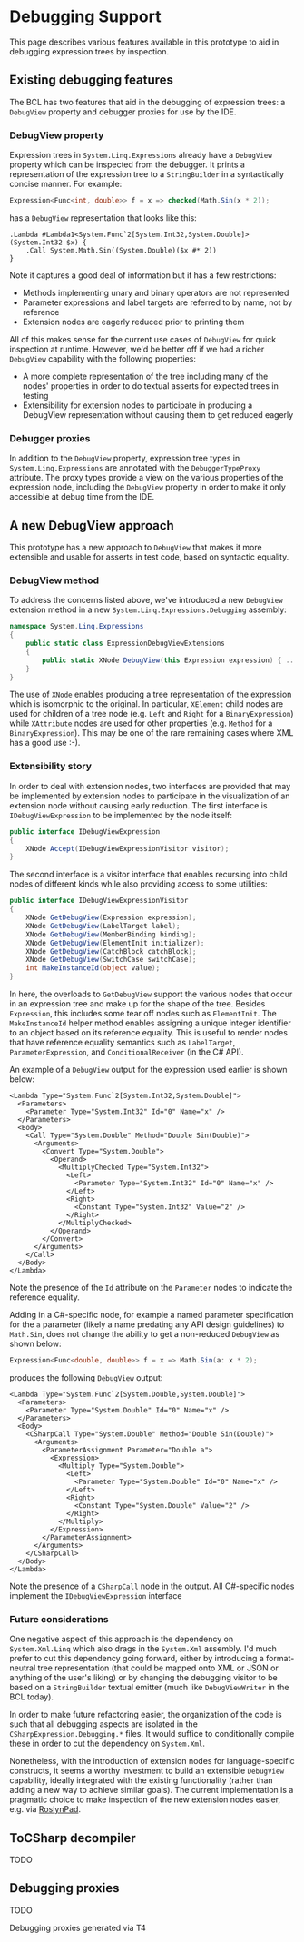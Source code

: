 # Debugging Support

This page describes various features available in this prototype to aid in debugging expression trees by inspection.

## Existing debugging features

The BCL has two features that aid in the debugging of expression trees: a `DebugView` property and debugger proxies for use by the IDE.

### DebugView property

Expression trees in `System.Linq.Expressions` already have a `DebugView` property which can be inspected from the debugger. It prints a representation of the expression tree to a `StringBuilder` in a syntactically concise manner. For example:

```csharp
Expression<Func<int, double>> f = x => checked(Math.Sin(x * 2));
```

has a `DebugView` representation that looks like this:

```
.Lambda #Lambda1<System.Func`2[System.Int32,System.Double]>(System.Int32 $x) {
    .Call System.Math.Sin((System.Double)($x #* 2))
}
```

Note it captures a good deal of information but it has a few restrictions:

* Methods implementing unary and binary operators are not represented
* Parameter expressions and label targets are referred to by name, not by reference
* Extension nodes are eagerly reduced prior to printing them

All of this makes sense for the current use cases of `DebugView` for quick inspection at runtime. However, we'd be better off if we had a richer `DebugView` capability with the following properties:

* A more complete representation of the tree including many of the nodes' properties in order to do textual asserts for expected trees in testing
* Extensibility for extension nodes to participate in producing a DebugView representation without causing them to get reduced eagerly

### Debugger proxies

In addition to the `DebugView` property, expression tree types in `System.Linq.Expressions` are annotated with the `DebuggerTypeProxy` attribute. The proxy types provide a view on the various properties of the expression node, including the `DebugView` property in order to make it only accessible at debug time from the IDE.

## A new DebugView approach

This prototype has a new approach to `DebugView` that makes it more extensible and usable for asserts in test code, based on syntactic equality.

### DebugView method

To address the concerns listed above, we've introduced a new `DebugView` extension method in a new `System.Linq.Expressions.Debugging` assembly:

```csharp
namespace System.Linq.Expressions
{
    public static class ExpressionDebugViewExtensions
	{
        public static XNode DebugView(this Expression expression) { ... }
    }
}
```

The use of `XNode` enables producing a tree representation of the expression which is isomorphic to the original. In particular, `XElement` child nodes are used for children of a tree node (e.g. `Left` and `Right` for a `BinaryExpression`) while `XAttribute` nodes are used for other properties (e.g. `Method` for a `BinaryExpression`). This may be one of the rare remaining cases where XML has a good use :-).

### Extensibility story

In order to deal with extension nodes, two interfaces are provided that may be implemented by extension nodes to participate in the visualization of an extension node without causing early reduction. The first interface is `IDebugViewExpression` to be implemented by the node itself:

```csharp
public interface IDebugViewExpression
{
    XNode Accept(IDebugViewExpressionVisitor visitor);
}
```

The second interface is a visitor interface that enables recursing into child nodes of different kinds while also providing access to some utilities:

```csharp
public interface IDebugViewExpressionVisitor
{
    XNode GetDebugView(Expression expression);
    XNode GetDebugView(LabelTarget label);
    XNode GetDebugView(MemberBinding binding);
    XNode GetDebugView(ElementInit initializer);
    XNode GetDebugView(CatchBlock catchBlock);
    XNode GetDebugView(SwitchCase switchCase);
    int MakeInstanceId(object value);
}
```

In here, the overloads to `GetDebugView` support the various nodes that occur in an expression tree and make up for the shape of the tree. Besides `Expression`, this includes some tear off nodes such as `ElementInit`. The `MakeInstanceId` helper method enables assigning a unique integer identifier to an object based on its reference equality. This is useful to render nodes that have reference equality semantics such as `LabelTarget`, `ParameterExpression`, and `ConditionalReceiver` (in the C# API).

An example of a `DebugView` output for the expression used earlier is shown below:

```
<Lambda Type="System.Func`2[System.Int32,System.Double]">
  <Parameters>
    <Parameter Type="System.Int32" Id="0" Name="x" />
  </Parameters>
  <Body>
    <Call Type="System.Double" Method="Double Sin(Double)">
      <Arguments>
        <Convert Type="System.Double">
          <Operand>
            <MultiplyChecked Type="System.Int32">
              <Left>
                <Parameter Type="System.Int32" Id="0" Name="x" />
              </Left>
              <Right>
                <Constant Type="System.Int32" Value="2" />
              </Right>
            </MultiplyChecked>
          </Operand>
        </Convert>
      </Arguments>
    </Call>
  </Body>
</Lambda>
```

Note the presence of the `Id` attribute on the `Parameter` nodes to indicate the reference equality.

Adding in a C#-specific node, for example a named parameter specification for the `a` parameter (likely a name predating any API design guidelines) to `Math.Sin`, does not change the ability to get a non-reduced `DebugView` as shown below:

```csharp
Expression<Func<double, double>> f = x => Math.Sin(a: x * 2);
```

produces the following `DebugView` output:

```
<Lambda Type="System.Func`2[System.Double,System.Double]">
  <Parameters>
    <Parameter Type="System.Double" Id="0" Name="x" />
  </Parameters>
  <Body>
    <CSharpCall Type="System.Double" Method="Double Sin(Double)">
      <Arguments>
        <ParameterAssignment Parameter="Double a">
          <Expression>
            <Multiply Type="System.Double">
              <Left>
                <Parameter Type="System.Double" Id="0" Name="x" />
              </Left>
              <Right>
                <Constant Type="System.Double" Value="2" />
              </Right>
            </Multiply>
          </Expression>
        </ParameterAssignment>
      </Arguments>
    </CSharpCall>
  </Body>
</Lambda>
```

Note the presence of a `CSharpCall` node in the output. All C#-specific nodes implement the `IDebugViewExpression` interface

### Future considerations

One negative aspect of this approach is the dependency on `System.Xml.Linq` which also drags in the `System.Xml` assembly. I'd much prefer to cut this dependency going forward, either by introducing a format-neutral tree representation (that could be mapped onto XML or JSON or anything of the user's liking) or by changing the debugging visitor to be based on a `StringBuilder` textual emitter (much like `DebugViewWriter` in the BCL today).

In order to make future refactoring easier, the organization of the code is such that all debugging aspects are isolated in the `CSharpExpression.Debugging.*` files. It would suffice to conditionally compile these in order to cut the dependency on `System.Xml`.

Nonetheless, with the introduction of extension nodes for language-specific constructs, it seems a worthy investment to build an extensible `DebugView` capability, ideally integrated with the existing functionality (rather than adding a new way to achieve similar goals). The current implementation is a pragmatic choice to make inspection of the new extension nodes easier, e.g. via [RoslynPad](RoslynPad.MD).

## ToCSharp decompiler

TODO

## Debugging proxies

TODO

Debugging proxies generated via T4